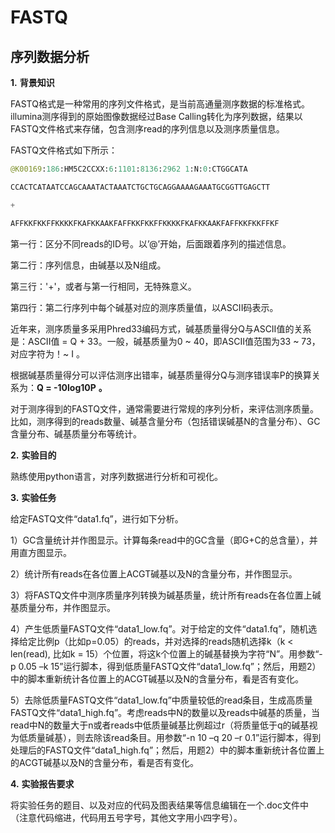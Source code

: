 # FASTQ
## 序列数据分析

**1.**  **背景知识**

FASTQ格式是一种常用的序列文件格式，是当前高通量测序数据的标准格式。illumina测序得到的原始图像数据经过Base Calling转化为序列数据，结果以FASTQ文件格式来存储，包含测序read的序列信息以及测序质量信息。

FASTQ文件格式如下所示：

```python
@K00169:186:HM5C2CCXX:6:1101:8136:2962 1:N:0:CTGGCATA

CCACTCATAATCCAGCAAATACTAAATCTGCTGCAGGAAAAGAAATGCGGTTGAGCTT

+

AFFKKFKKFFKKKKFKAFKKAAKFAFFKKFKKFFKKKKFKAFKKAAKFAFFKKFKKFFKF
```

第一行：区分不同reads的ID号。以’@’开始，后面跟着序列的描述信息。

第二行：序列信息，由碱基以及N组成。

第三行：'+'，或者与第一行相同，无特殊意义。

第四行：第二行序列中每个碱基对应的测序质量值，以ASCII码表示。

 

近年来，测序质量多采用Phred33编码方式，碱基质量得分Q与ASCII值的关系是：ASCII值 = Q + 33。一般，碱基质量为0 ~ 40，即ASCII值范围为33 ~ 73，对应字符为！~ I 。

根据碱基质量得分可以评估测序出错率，碱基质量得分Q与测序错误率P的换算关系为：**Q = -10log10P** **。**

对于测序得到的FASTQ文件，通常需要进行常规的序列分析，来评估测序质量。比如，测序得到的reads数量、碱基含量分布（包括错误碱基N的含量分布）、GC含量分布、碱基质量分布等统计。

 

**2.**  **实验目的**

熟练使用python语言，对序列数据进行分析和可视化。

**3.**  **实验任务**

给定FASTQ文件“data1.fq”，进行如下分析。

1）GC含量统计并作图显示。计算每条read中的GC含量（即G+C的总含量），并用直方图显示。

 

2）统计所有reads在各位置上ACGT碱基以及N的含量分布，并作图显示。

 

3）将FASTQ文件中测序质量序列转换为碱基质量，统计所有reads在各位置上碱基质量分布，并作图显示。

 

4）产生低质量FASTQ文件“data1_low.fq”。对于给定的文件“data1.fq”，随机选择给定比例p（比如p=0.05）的reads，并对选择的reads随机选择k（k < len(read), 比如k = 15）个位置，将这k个位置上的碱基替换为字符“N”。用参数“-p 0.05 –k 15”运行脚本，得到低质量FASTQ文件“data1_low.fq”；然后，用题2）中的脚本重新统计各位置上的ACGT碱基以及N的含量分布，看是否有变化。

 

5）去除低质量FASTQ文件“data1_low.fq”中质量较低的read条目，生成高质量FASTQ文件“data1_high.fq”。考虑reads中N的数量以及reads中碱基的质量，当read中N的数量大于n或者reads中低质量碱基比例超过r（将质量低于q的碱基视为低质量碱基），则去除该read条目。用参数“-n 10 –q 20 –r 0.1”运行脚本，得到处理后的FASTQ文件“data1_high.fq”；然后，用题2）中的脚本重新统计各位置上的ACGT碱基以及N的含量分布，看是否有变化。

 

**4.**  **实验报告要求**

将实验任务的题目、以及对应的代码及图表结果等信息编辑在一个.doc文件中（注意代码缩进，代码用五号字号，其他文字用小四字号）。

 